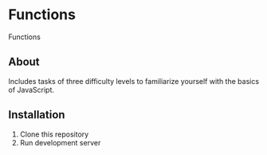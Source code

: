 # Functions
Functions
## About
Includes tasks of three difficulty levels to familiarize yourself with the basics of JavaScript.

## Installation
1. Clone this repository
2. Run development server